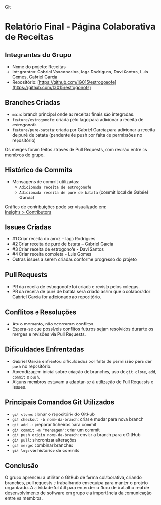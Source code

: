 Git

# Relatório Final - Página Colaborativa de Receitas

## Integrantes do Grupo
- Nome do projeto: Receitas
- Integrantes: Gabriel Vasconcelos, Iago Rodrigues, Davi Santos, Luis Gomes, Gabriel Garcia
- Repositório: [https://github.com/IG015/estrogonofe](https://github.com/IG015/estrogonofe)

## Branches Criadas
- `main`: branch principal onde as receitas finais são integradas.
- `feature/estrogonofe`: criada pelo Iago para adicionar a receita de estrogonofe.
- `feature/pure-batata`: criada por Gabriel Garcia para adicionar a receita de puré de batata (pendente de push por falta de permissões no repositório).

Os merges foram feitos através de Pull Requests, com revisão entre os membros do grupo.

## Histórico de Commits  
- Mensagens de commit utilizadas:
  - `Adicionada receita de estrogonofe`
  - `Adicionada receita de puré de batata` (commit local de Gabriel Garcia)

Gráfico de contribuições pode ser visualizado em:  
[Insights > Contributors](https://github.com/IG015/estrogonofe/graphs/contributors)

## Issues Criadas
- #1 Criar receita do arroz – Iago Rodrigues
- #2 Criar receita de puré de batata – Gabriel Garcia
- #3 Criar receita de estrogonofe - Davi Santos
- #4 Criar receita completa - Luis Gomes
- Outras issues a serem criadas conforme progresso do projeto

## Pull Requests
- PR da receita de estrogonofe foi criado e revisto pelos colegas.
- PR da receita de puré de batata será criado assim que o colaborador Gabriel Garcia for adicionado ao repositório.

## Conflitos e Resoluções
- Até o momento, não ocorreram conflitos.  
- Espera-se que possíveis conflitos futuros sejam resolvidos durante os merges e revisões via Pull Requests.

## Dificuldades Enfrentadas
- Gabriel Garcia enfrentou dificuldades por falta de permissão para dar `push` no repositório.
- Aprendizagem inicial sobre criação de branches, uso de `git clone`, `add`, `commit` e `push`.
- Alguns membros estavam a adaptar-se à utilização de Pull Requests e Issues.

## Principais Comandos Git Utilizados
- `git clone`: clonar o repositório do GitHub
- `git checkout -b nome-da-branch`: criar e mudar para nova branch
- `git add .`: preparar ficheiros para commit
- `git commit -m "mensagem"`: criar um commit
- `git push origin nome-da-branch`: enviar a branch para o GitHub
- `git pull`: sincronizar alterações
- `git merge`: combinar branches
- `git log`: ver histórico de commits

## Conclusão
O grupo aprendeu a utilizar o GitHub de forma colaborativa, criando branches, pull requests e trabalhando em equipa para manter o projeto organizado. A atividade foi útil para entender o fluxo de trabalho real de desenvolvimento de software em grupo e a importância da comunicação entre os membros.